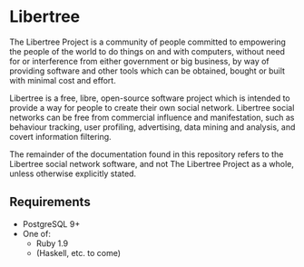 # Libertree

The Libertree Project is a community of people committed to empowering the
people of the world to do things on and with computers, without need for or
interference from either government or big business, by way of providing
software and other tools which can be obtained, bought or built with minimal
cost and effort.

Libertree is a free, libre, open-source software project which is intended to
provide a way for people to create their own social network.  Libertree social
networks can be free from commercial influence and manifestation, such as
behaviour tracking, user profiling, advertising, data mining and analysis, and
covert information filtering.

The remainder of the documentation found in this repository refers to the
Libertree social network software, and not The Libertree Project as a whole,
unless otherwise explicitly stated.

## Requirements

* PostgreSQL 9+
* One of:
  * Ruby 1.9
  * (Haskell, etc. to come)
